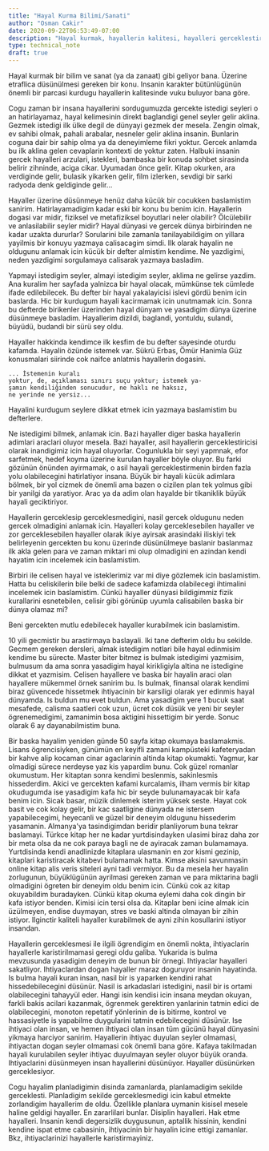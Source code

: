 ```yaml
---
title: "Hayal Kurma Bilimi/Sanati"
author: "Osman Cakir"
date: 2020-09-22T06:53:49-07:00
description: "Hayal kurmak, hayallerin kalitesi, hayalleri gerceklestirmek üzerine bir yazi"
type: technical_note
draft: true
---
```


Hayal kurmak bir bilim ve sanat (ya da zanaat) gibi geliyor bana. Üzerine etraflica düsünülmesi gereken bir konu. Insanin karakter bütünlügünün önemli bir parcasi kurdugu hayallerin kalitesinde vuku buluyor bana göre.

Cogu zaman bir insana hayallerini sordugumuzda gercekte istedigi seyleri o an hatirlayamaz, hayal kelimesinin direkt baglandigi genel seyler gelir aklina. Gezmek istedigi ilk ülke degil de dünyayi gezmek der mesela. Zengin olmak, ev sahibi olmak, pahali arabalar, nesneler gelir aklina insanin. Bunlarin coguna dair bir sahip olma ya da deneyimleme fikri yoktur. Gercek anlamda bu ilk aklina gelen cevaplarin kontexti de yoktur zaten. Halbuki insanin gercek hayalleri arzulari, istekleri, bambaska bir konuda sohbet sirasinda belirir zihninde, aciga cikar. Uyumadan önce gelir. Kitap okurken, ara verdiginde gelir, bulasik yikarken gelir, film izlerken, sevdigi bir sarki radyoda denk geldiginde gelir... 

Hayaller üzerine düsünmeye henüz daha kücük bir cocukken baslamistim sanirim. Hatirlayamadigim kadar eski bir konu bu benim icin. Hayallerin dogasi var midir, fiziksel ve metafiziksel boyutlari neler olabilir? Ölcülebilir ve anlasilabilir seyler midir? Hayal dünyasi ve gercek dünya birbirinden ne kadar uzakta dururlar? Sorularini bile zamanla tanilayabildigim on yillara yayilmis bir konuyu yazmaya calisacagim simdi. Ilk olarak hayalin ne oldugunu anlamak icin kücük bir defter almistim kendime. Ne yazdigimi, neden yazdigimi sorgulamaya calisarak yazmaya basladim. 

Yapmayi istedigim seyler, almayi istedigim seyler, aklima ne gelirse yazdim. Ana kuralim her sayfada yalnizca bir hayal olacak, mümkünse tek cümlede ifade edilebilecek. Bu defter bir hayal yakalayicisi islevi gördü benim icin baslarda. Hic bir kurdugum hayali kacirmamak icin unutmamak icin. Sonra bu defterde birikenler üzerinden hayal dünyam ve yasadigim dünya üzerine düsünmeye basladim. Hayallerim dizildi, baglandi, yontuldu, sulandi, büyüdü, budandi bir sürü sey oldu. 

Hayaller hakkinda kendimce ilk kesfim de bu defter sayesinde oturdu kafamda. Hayalin özünde istemek var. Sükrü Erbas, Ömür Hanimla Güz konusmalari siirinde cok naifce anlatmis hayallerin dogasini. 

```verse
... İstemenin kuralı 
yoktur, de, açıklaması sınırı suçu yoktur; istemek ya-
şamın kendiliğinden sonucudur, ne haklı ne haksız, 
ne yerinde ne yersiz...

```

Hayalini kurdugum seylere dikkat etmek icin yazmaya baslamistim bu defterlere. 

Ne istedigimi bilmek, anlamak icin. Bazi hayaller diger baska hayallerin adimlari araclari oluyor mesela. Bazi hayaller, asil hayallerin gerceklestiricisi olarak inandigimiz icin hayal oluyorlar. Cogunlukla bir seyi yapmnak, efor sarfetmek, hedef koyma üzerine kurulan hayaller böyle oluyor. Bu farki gözünün önünden ayirmamak, o asil hayali gerceklestirmenin birden fazla yolu olabilecegini hatirlatiyor insana. Büyük bir hayali kücük adimlara bölmek, bir yol cizmek de önemli ama bazen o cizilen plan tek yolmus gibi bir yanilgi da yaratiyor. Arac ya da adim olan hayalde bir tikaniklik büyük hayali geciktiriyor. 

Hayallerin gerceklesip gerceklesmedigini, nasil gercek oldugunu neden gercek olmadigini anlamak icin. Hayalleri kolay gerceklesebilen hayaller ve zor gerceklesebilen hayaller olarak ikiye ayirsak arasindaki iliskiyi tek belirleyenin gercekten bu konu üzerinde düsünülmeye baslanir baslanmaz ilk akla gelen para ve zaman miktari mi olup olmadigini en azindan kendi hayatim icin incelemek icin baslamistim. 

Birbiri ile celisen hayal ve isteklerimiz var mi diye gözlemek icin baslamistim. Hatta bu celiskilerin bile belki de sadece kafamizda olabilecegi ihtimalini incelemek icin baslamistim. Cünkü hayaller dünyasi bildigimmiz fizik kurallarini esnetebilen, celisir gibi görünüp uyumla calisabilen baska bir dünya olamaz mi?  

Beni gercekten mutlu edebilecek hayaller kurabilmek icin baslamistim. 

10 yili gecmistir bu arastirmaya baslayali. Iki tane defterim oldu bu sekilde. Gecmem gereken dersleri, almak istedigim notlari bile hayal edinmisim kendime bu sürecte. Master biter bitmez is bulmak istedigimi yazmisim, bulmusum da ama sonra yasadigim hayal kirikligiyla altina ne istedigine dikkat et yazmisim. Celisen hayallere ve baska bir hayalin araci olan hayallere mükemmel örnek sanirim bu. Is bulmak, finansal olarak kendimi biraz güvencede hissetmek ihtiyacinin bir karsiligi olarak yer edinmis hayal dünyamda. Is buldun mu evet buldun. Ama yasadigim yere 1 bucuk saat mesafede, calisma saatleri cok uzun, ücret cok düsük ve yeni bir seyler ögrenemedigimi, zamanimin bosa aktigini hissettigim bir yerde. Sonuc olarak 6 ay dayanabilmistim buna. 

Bir baska hayalim yeniden günde 50 sayfa kitap okumaya baslamakmis. Lisans ögrencisiyken, günümün en keyifli zamani kampüsteki kafeteryadan bir kahve alip kocaman cinar agaclarinin altinda kitap okumakti. Yagmur, kar olmadigi sürece nerdeyse yaz kis yapardim bunu. Cok güzel romanlar okumustum. Her kitaptan sonra kendimi beslenmis, sakinlesmis hissederdim. Akici ve gercekten kafami kurcalamis, ilham vermis bir kitap okudugumda ise yasadigim kafa hic bir seyde bulunamayacak bir kafa benim icin. Sicak basar, müzik dinlemek isterim yüksek seste. Hayat cok basit ve cok kolay gelir, bir kac saatligine dünyada ne istersem yapabilecegimi, heyecanli ve güzel bir deneyim oldugunu hissederim yasamanin. Almanya'ya tasindigimdan beridir planliyorum buna tekrar baslamayi. Türkce kitap her ne kadar yurtdisindayken ulasimi biraz daha zor bir meta olsa da ne cok paraya bagli ne de ayiracak zaman bulamamaya. Yurtdisinda kendi anadlinizde kitaplara ulasmanin en zor kismi gezinip, kitaplari karistiracak kitabevi bulamamak hatta. Kimse aksini savunmasin online kitap alis veris siteleri ayni tadi vermiyor. Bu da mesela her hayalin zorlugunun, büyüklügünün ayrilmasi gereken zaman ve para miktarina bagli olmadigini ögreten bir deneyim oldu benim icin. Cünkü cok az kitap okuyabildim buradayken. Cünkü kitap okuma eylemi daha cok dingin bir kafa istiyor benden. Kimisi icin tersi olsa da. Kitaplar beni icine almak icin üzülmeyen, endise duymayan, stres ve baski altinda olmayan bir zihin istiyor. Ilginctir kaliteli hayaller kurabilmek de ayni zihin kosullarini istiyor insandan.  

Hayallerin gerceklesmesi ile ilgili ögrendigim en önemli nokta, ihtiyaclarin hayallerle karistirilmamasi geregi oldu galiba. 
Yukarida is bulma mevzusunda yasadigim deneyim de bunun bir örnegi. Ihtiyaclar hayalleri sakatliyor. Ihtiyaclardan dogan hayaller maraz doguruyor insanin hayatinda.  Is bulma hayali kuran insan, nasil bir is yaparken kendini rahat hissedebilecegini düsünür. Nasil is arkadaslari istedigini, nasil bir is ortami olabilecegini tahayyül eder. Hangi isin kendisi icin insana meydan okuyan, farkli bakis acilari kazanmak, ögrenmek gerektiren yanlarinin tatmin edici de olabilecegini, monoton repetatif yönlerinin de is bitirme, kontrol ve hassasiyetle is yapabilme duygularini tatmin edebilecegini düsünür. Ise ihtiyaci olan insan, ve hemen ihtiyaci olan insan tüm gücünü hayal dünyasini yikmaya harciyor sanirim. Hayallerin ihtiyac duyulan seyler olmamasi, ihtiyactan dogan seyler olmamasi cok önemli bana göre. Kafaya takilmadan hayali kurulabilen seyler ihtiyac duyulmayan seyler oluyor büyük oranda. Ihtiyaclarini düsünmeyen insan hayallerini düsünüyor. Hayaller düsünürken gerceklesiyor. 


Cogu hayalim planladigimin disinda zamanlarda, planlamadigim sekilde gerceklesti. Planladigim sekilde gerceklesmedigi icin kabul etmekte zorlandigim hayallerim de oldu. Özellikle planlara uymanin kisisel mesele haline geldigi hayaller. En zararlilari bunlar. Disiplin hayalleri. Hak etme hayalleri. Insanin kendi degersizlik duygusunun, aptallik hissinin, kendini kendine ispat etme cabasinin, ihtiyacinin bir hayalin icine ettigi zamanlar. Bkz, ihtiyaclarinizi hayallerle karistirmayiniz.